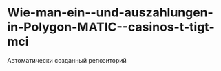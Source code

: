 # Wie-man-ein--und-auszahlungen-in-Polygon-MATIC--casinos-t-tigt-mci
Автоматически созданный репозиторий
